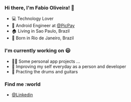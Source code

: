 ### Hi there, I'm Fabio Oliveira! 👋

- :computer: Technology Lover
- :green_heart: Android Engineer at [@PicPay](https://www.picpay.com/)
- :house: Living in Sao Paulo, Brazil
- :house_with_garden: Born in Rio de Janeiro, Brazil

### I'm currently working on :smiley:

- 👨‍💻 Some personal app projects ... 
- :rocket: Improving my self everyday as a person and developer
- :musical_note: Practing the drums and guitars

### Find me :world 
- [@Linkedin](https://www.linkedin.com/in/fabio91oliveira/)

